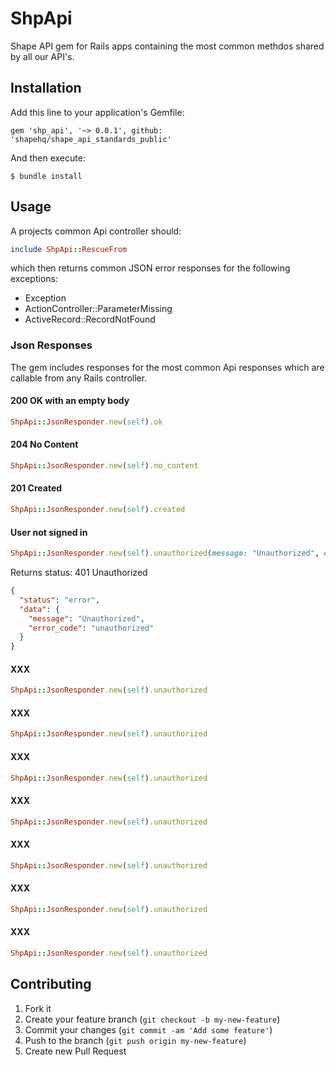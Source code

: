 # ShpApi

Shape API gem for Rails apps containing the most common methdos shared by
all our API's.

## Installation

Add this line to your application's Gemfile:

    gem 'shp_api', '~> 0.0.1', github: 'shapehq/shape_api_standards_public'

And then execute:

    $ bundle install

## Usage

A projects common Api controller should:

```ruby
include ShpApi::RescueFrom
```
which then returns common JSON error responses for the following exceptions:

* Exception
* ActionController::ParameterMissing
* ActiveRecord::RecordNotFound

### Json Responses

The gem includes responses for the most common Api responses which are callable
from any Rails controller.

#### 200 OK with an empty body

```ruby
ShpApi::JsonResponder.new(self).ok
```

#### 204 No Content

```ruby
ShpApi::JsonResponder.new(self).no_content
```

#### 201 Created

```ruby
ShpApi::JsonResponder.new(self).created
```

#### User not signed in

```ruby
ShpApi::JsonResponder.new(self).unauthorized(message: "Unauthorized", error_code: "unauthorized")
```

Returns status: 401 Unauthorized

```JSON
{
  "status": "error",
  "data": {
    "message": "Unauthorized",
    "error_code": "unauthorized"
  }
}
```

#### XXX

```ruby
ShpApi::JsonResponder.new(self).unauthorized
```

#### XXX

```ruby
ShpApi::JsonResponder.new(self).unauthorized
```

#### XXX

```ruby
ShpApi::JsonResponder.new(self).unauthorized
```

#### XXX

```ruby
ShpApi::JsonResponder.new(self).unauthorized
```

#### XXX

```ruby
ShpApi::JsonResponder.new(self).unauthorized
```

#### XXX

```ruby
ShpApi::JsonResponder.new(self).unauthorized
```

#### XXX

```ruby
ShpApi::JsonResponder.new(self).unauthorized
```






## Contributing

1. Fork it
2. Create your feature branch (`git checkout -b my-new-feature`)
3. Commit your changes (`git commit -am 'Add some feature'`)
4. Push to the branch (`git push origin my-new-feature`)
5. Create new Pull Request
